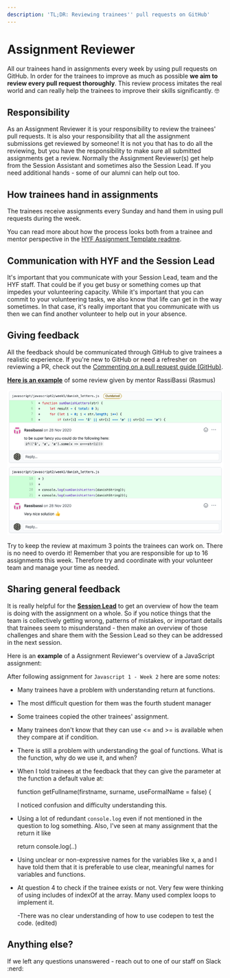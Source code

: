 ```yaml
---
description: 'TL;DR: Reviewing trainees'' pull requests on GitHub'
---
```


# Assignment Reviewer

All our trainees hand in assignments every week by using pull requests on GitHub. In order for the trainees to improve as much as possible **we aim to review every pull request thoroughly**. This review process imitates the real world and can really help the trainees to improve their skills significantly. 🤓

## Responsibility

As an Assignment Reviewer it is your responsibility to review the trainees' pull requests. It is also your responsibility that all the assignment submissions get reviewed by someone! It is not you that has to do all the reviewing, but you have the responsibility to make sure all submitted assignments get a review. Normally the Assignment Reviewer(s) get help from the Session Assistant and sometimes also the Session Lead. If you need additional hands - some of our alumni can help out too.

## How trainees hand in assignments

The trainees receive assignments every Sunday and hand them in using pull requests during the week.

You can read more about how the process looks both from a trainee and mentor perspective in the [HYF Assignment Template readme](https://github.com/HackYourFuture-CPH/hyf-assignment-template/tree/main?tab=readme-ov-file#trainee-instructions).

## Communication with HYF and the Session Lead

It's important that you communicate with your Session Lead, team and the HYF staff. That could be if you get busy or something comes up that impedes your volunteering capacity. While it's important that you can commit to your volunteering tasks, we also know that life can get in the way sometimes. In that case, it's really important that you communicate with us then we can find another volunteer to help out in your absence.

## Giving feedback

All the feedback should be communicated through GitHub to give trainees a realistic experience. If you're new to GitHub or need a refresher on reviewing a PR, check out the [Commenting on a pull request guide (GitHub)](https://docs.github.com/en/pull-requests/collaborating-with-pull-requests/reviewing-changes-in-pull-requests/commenting-on-a-pull-request).

[**Here is an example**](https://github.com/sofiiadidovych/hyf-homework/pull/9) of some review given by mentor RassiBassi (Rasmus)

![](<../../.gitbook/assets/Screenshot 2021-05-24 at 16.11.30.png>)

Try to keep the review at maximum 3 points the trainees can work on. There is no need to overdo it! Remember that you are responsible for up to 16 assignments this week. Therefore try and coordinate with your volunteer team and manage your time as needed.

## Sharing general feedback

It is really helpful for the [**Session Lead**](lead-teacher.md) to get an overview of how the team is doing with the assignment on a whole. So if you notice things that the team  is collectively getting wrong, patterns of mistakes, or important details that trainees seem to misunderstand - then make an overview of those challenges and share them with the Session Lead so they can be addressed in the next session.

Here is an **example** of a Assignment Reviewer's overview of a JavaScript assignment:

After following  assignment for `Javascript 1 - Week 2` here are some notes:

* Many trainees have a problem with understanding return at functions.
* The most difficult question for them was the fourth student manager
* Some trainees copied the other trainees' assignment.
* Many trainees don't know that they can use <= and >= is available when they compare at if condition.
* There is still a problem with understanding the goal of functions. What is the function, why do we use it, and when?
*   When I told trainees at the feedback that they can give the parameter at the function a default value at:

    function getFullname(firstname, surname, useFormalName = false) {

    I noticed confusion and difficulty understanding this.
*   Using a lot of redundant `console.log` even if not mentioned in the question to log something. Also, I've seen at many assignment that the return it like

    return console.log(..)
* Using unclear or non-expressive names for the variables like x, a and I have told them that it is preferable to use clear, meaningful names for variables and functions.
*   At question 4 to check if the trainee exists or not. Very few were thinking of using includes of indexOf at the array. Many used complex loops to implement it.

    -There was no clear understanding of how to use codepen to test the code. (edited)

## Anything else?

If we left any questions unanswered - reach out to one of our staff on Slack :nerd:&#x20;
